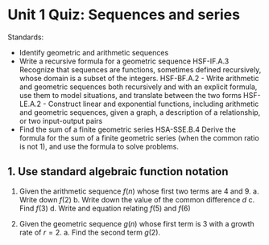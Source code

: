 # Unit 1 Quiz: Sequences and series

Standards:

- Identify geometric and arithmetic sequences
- Write a recursive formula for a geometric sequence
  HSF-IF.A.3 Recognize that sequences are functions, sometimes defined recursively, whose domain is a subset of the integers.
  HSF-BF.A.2 - Write arithmetic and geometric sequences both recursively and with an explicit formula, use them to model situations, and translate between the two forms
  HSF-LE.A.2 - Construct linear and exponential functions, including arithmetic and geometric sequences, given a graph, a description of a relationship, or two input-output pairs
- Find the sum of a finite geometric series
  HSA-SSE.B.4 Derive the formula for the sum of a finite geometric series (when the common ratio is not 1), and use the formula to solve problems.

## 1. Use standard algebraic function notation

1. Given the arithmetic sequence $f(n)$ whose first two terms are 4 and 9.
a. Write down $f(2)$
b. Write down the value of the common difference $d$
c. Find $f(3)$
d. Write and equation relating $f(5)$ and $f(6)$

2. Given the geometric sequence $g(n)$ whose first term is 3 with a growth rate of $r=2$.
a. Find the second term $g(2)$.
